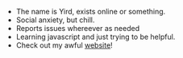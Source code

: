 - The name is Yird, exists online or something.
- Social anxiety, but chill.
- Reports issues whereever as needed
- Learning javascript and just trying to be helpful.
- Check out my awful [website](y1rd.github.io/gamedevmess/public/)!
